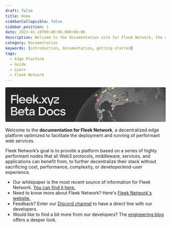```yaml
---
draft: false
title: Home
sidebarCollapsible: false
sidebar_position: 1
date: 2023-01-10T09:00:00.000+00:00
description: Welcome to the documentation site for Fleek Network, the decentralized content and application layer built on established decentralized storage protocols combined with high-speed caching and an effective delivery layer.
category: Documentation
keywords: [introduction, documentation, getting started]
tags:
  - Edge Platform
  - Guide
  - Learn
  - Fleek Network
---
```


![](./images/docs-home.png)

Welcome to the **documentation for Fleek Network**, a decentralized edge platform optimized to facilitate the deployment and running of performant web services.

Fleek Network’s goal is to provide a platform based on a series of highly performant nodes that all Web3 protocols, middleware, services, and applications can benefit from, to further decentralize their stack without sacrificing cost, performance, complexity, or developer/end-user experience.

- Our whitepaper is the most recent source of information for Fleek Network. [You can find it here.](https://whitepaper.fleek.network/)
- Need to know more about Fleek Network? Here's [Fleek Network's website.](https://fleek.network/)
- Feedback? Enter our [Discord channel](https://discord.gg/fleekxyz) to have a direct line with our developers.
- Would like to find a bit more from our developers? The [engineering blog](/blog) offers a deeper look.
